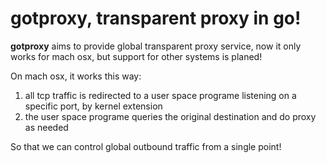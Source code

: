 # gotproxy, transparent proxy in go!


**gotproxy** aims to provide global transparent proxy service, now it only works for mach osx, but support for other systems is planed!

On mach osx, it works this way:

1. all tcp traffic is redirected to a user space programe listening on a specific port, by kernel extension
2. the user space programe queries the original destination and do proxy as needed


So that we can control global outbound traffic from a single point!
